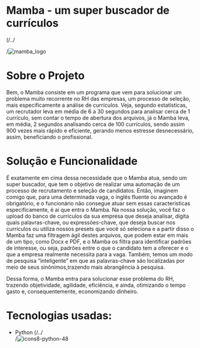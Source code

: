 # Mamba - um super buscador de currículos

(/../<main>/![mamba_logo](https://user-images.githubusercontent.com/107778041/197628931-b2a7a572-ec8f-472e-bf4d-8461fd789c8f.png)


# Sobre o Projeto
Bem, o Mamba consiste em um programa que vem para solucionar um problema muito recorrente no RH das empresas, um processo de seleção, mais especificamente a análise de currículos. Veja, segundo estatísticas, um recrutador leva em média de 6 a 30 segundos para analisar cerca de 1 currículo, sem contar o tempo de abertura dos arquivos, já o Mamba leva, em média, 2 segundos analisando cerca de 100 currículos, sendo assim 900 vezes mais rápido e eficiente, gerando menos estresse desnecessário, assim, beneficiando o profissional.

# Solução e Funcionalidade
É exatamente em cima dessa necessidade que o Mamba atua, sendo um super buscador, que tem o objetivo de realizar uma automação de um processo de recrutamento e seleção de candidatos. Então, imaginem comigo que, para uma determinada vaga, o inglês fluente ou avançado é obrigatório, e o funcionário não consegue atuar sem essas características especificamente, é aí que entra o Mamba. Na nossa solução, você faz o upload do banco de currículos da sua empresa que deseja analisar, digita quais palavras-chave, ou expressões-chave, que deseja buscar nos currículos ou utiliza nossos presets que você só seleciona e a partir disso o Mamba faz uma filtragem ágil destes arquivos, que podem estar em mais de um tipo, como Docx e PDF, e o Mamba os filtra para identificar padrões de interesse, ou seja, padrões entre o que o candidato tem a oferecer e o que a empresa realmente necessita para a vaga. Também, temos um modo de pesquisa “inteligente” em que as palavras-chave são localizadas por meio de seus sinônimos,trazendo mais abrangência à pesquisa. 

Dessa forma, o Mamba entra para solucionar esse problema do RH, trazendo objetividade, agilidade, eficiência, e ainda, otimizando o tempo gasto e, consequentemente, economizando dinheiro.

# Tecnologias usadas:
- Python (/../<main>/![icons8-python-48](https://user-images.githubusercontent.com/107778041/197631316-1e0f4f14-6a90-4746-a1d3-3bf73b7cee78.png)
